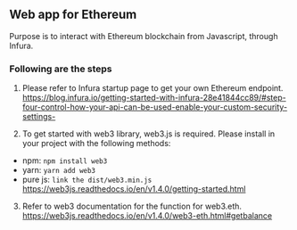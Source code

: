## Web app for Ethereum ##
Purpose is to interact with Ethereum blockchain from Javascript, through Infura.

### Following are the steps ###
1. Please refer to Infura startup page to get your own Ethereum endpoint.
https://blog.infura.io/getting-started-with-infura-28e41844cc89/#step-four-control-how-your-api-can-be-used-enable-your-custom-security-settings- 

2. To get started with web3 library, web3.js is required. Please install in your project with the following methods:
- npm: `npm install web3`
- yarn: `yarn add web3`
- pure js: `link the dist/web3.min.js`
https://web3js.readthedocs.io/en/v1.4.0/getting-started.html

3. Refer to web3 documentation for the function for web3.eth.
https://web3js.readthedocs.io/en/v1.4.0/web3-eth.html#getbalance
